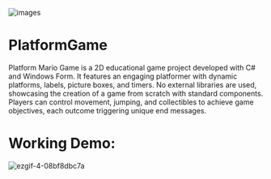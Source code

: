 
![images](https://github.com/Shrekpepsi/PlatformGame/assets/107950320/c3b6aa87-813e-438e-b5c6-ebcb74f9b8b4)



# PlatformGame
Platform Mario Game is a 2D educational game project developed with C# and Windows Form. It features an engaging platformer with dynamic platforms, labels, picture boxes, and timers. No external libraries are used, showcasing the creation of a game from scratch with standard components. Players can control movement, jumping, and collectibles to achieve game objectives, each outcome triggering unique end messages.

# Working Demo:
![ezgif-4-08bf8dbc7a](https://github.com/Shrekpepsi/PlatformGame/assets/107950320/d8136d7e-7a44-44f1-a834-d054daef5076)
